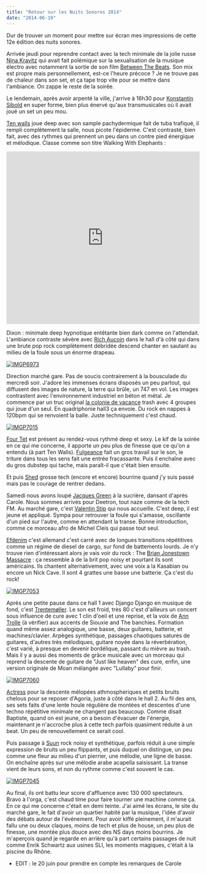 ```yaml
---
title: "Retour sur les Nuits Sonores 2014"
date: "2014-06-19"
---
```


Dur de trouver un moment pour mettre sur écran mes impressions de cette 12e édition des nuits sonores.

Arrivée jeudi pour reprendre contact avec la tech minimale de la jolie russe [Nina Kravitz](https://soundcloud.com/nina-kraviz) qui avait fait polémique sur la sexualisation de la musique électro avec notamment la sortie de son film [Between The Beats](https://www.youtube.com/watch?v=5TkSsq344K8). Son mix est propre mais personnellement, est-ce l'heure précoce ? Je ne trouve pas de chaleur dans son set, et ça tape trop vite pour se mettre dans l'ambiance. On zappe le reste de la soirée.

Le lendemain, après avoir arpenté la ville, j'arrive à 16h30 pour [Konstantin Sibold](https://soundcloud.com/konstantinsibold) en super forme, bien plus énervé qu'aux transmusicales où il avait joué un set un peu mou.

[Ten walls](https://soundcloud.com/tenwallsmusic) joue deep avec son sample pachydermique fait de tuba trafiqué, il rempli complètement la salle, nous picote l'épiderme. C'est contrasté, bien fait, avec des rythmes qui prennent un peu dans un contre pied énergique et mélodique. Classe comme son titre Walking With Elephants : 

<iframe width="100%" height="450" scrolling="no" frameborder="no" src="https://w.soundcloud.com/player/?url=https%3A//api.soundcloud.com/tracks/140546638&amp;auto_play=false&amp;hide_related=false&amp;show_comments=true&amp;show_user=true&amp;show_reposts=false&amp;visual=true"></iframe>

Dixon : minimale deep hypnotique entêtante bien dark comme on l'attendait. L'ambiance contraste sévère avec [Rich Aucoin](http://www.richaucoin.ca/) dans le hall d'à côté qui dans une brute pop rock complètement débridée descend chanter en sautant au milieu de la foule sous un énorme drapeau.

[![IMGP6973](images/14458070481_5de11e1637.jpg)](https://www.flickr.com/photos/31719094@N04/14458070481/ "Rich Aucoin")

Direction marché gare. Pas de soucis contrairement à la bousculade du mercredi soir. J'adore les immenses écrans disposés un peu partout, qui diffusent des images de nature, la terre qui brûle, un 747 en vol. Les images contrastent avec l'environnement industriel en béton et métal. Je commence par un truc original [la colonie de vacance](http://papiertigre.com/lacoloniedevacances/) trash avec 4 groupes qui joue d'un seul. En quadriphonie hall3 ça envoie. Du rock en nappes à 120bpm qui se renvoient la balle. Juste techniquement c'est chaud.

[![IMGP7015](images/14339138266_9358298e04.jpg)](https://www.flickr.com/photos/31719094@N04/14339138266/ "Une des quatre formations de la Colonie de Vacance")

[Four Tet](http://www.deezer.com/artist/1744) est présent au rendez-vous rythmé deep et sexy. Le kif de la soirée en ce qui me concerne, il apporte un peu plus de finesse que ce qu'on a entendu (à part Ten Walls). [Fulgeance](http://www.deezer.com/artist/157156) fait un gros travail sur le son, le triture dans tous les sens fait une entrée fracassante. Puis il enchaîne avec du gros dubstep qui tache, mais paraît-il que c'était bien ensuite.

Et puis [Shed](http://www.discogs.com/artist/97364-Shed) grosse tech (encore et encore) bourrine quand j'y suis passé mais pas le courage de rentrer dedans.

Samedi nous avons loupé [Jacques Green](https://soundcloud.com/jacquesgreene) à la sucrière, dansant d'après Carole. Nous sommes arrivés pour Deetron, tout naze comme de la tech FM. Au marché gare, c'est [Valentin Stip](https://soundcloud.com/valentinstip) qui nous accueille. C'est deep, il est jeune et appliqué. Sympa pour retrouver la foule qui s'amasse, oscillante d'un pied sur l'autre, comme en attendant la transe. Bonne introduction, comme ce morceau afro de Michel Cleis qui passe tout seul.

[Efdenim](https://soundcloud.com/efdemin) c'est allemand c'est carré avec de longues transitions répétitives comme un régime de diesel de cargo, sur fond de battements lourds. Je n'y trouve rien d'intéressant alors je vais voir du rock : The [Brian Jonestown Massacre](http://www.brianjonestownmassacre.com/) : ça ressemble à de la brit pop noisy et pourtant ils sont américains. Ils chantent alternativement, avec une voix a la Kasabian ou encore un Nick Cave. Il sont 4 grattes une basse une batterie. Ça c'est du rock!

[![IMGP7053](images/14382423503_eb6e2762fa.jpg)](https://www.flickr.com/photos/31719094@N04/14382423503/ "Efdenim")

Après une petite pause dans ce hall 1 avec Django Django en musique de fond, c'est [Trentemøller](https://soundcloud.com/trentemusic). Le son est froid, très 80 c'est d'ailleurs un concert sous influence de cure avec 1 clin d'oeil et une reprise, et la voix de [Ann Trolle](http://www.anetrolle.com) (à vérifier) aux accents de Siouxie and The banchies. Formation quand même assez analogique, une basse, deux guitares, batterie, et machines/clavier. Arpèges synthétique, passages chaotiques saturés de guitares, d'autres très mélodiques, guitare noyée dans la réverbération, c'est varié, à presque en devenir bordélique, passant du mièvre au trash. Mais il y a aussi des moments de grâce musicale avec un morceau qui reprend la descente de guitare de "Just like heaven" des cure, enfin, une version originale de Moan mélangée avec "Lullaby" pour finir.

[![IMGP7060](images/14175668330_96676e9397.jpg)](https://www.flickr.com/photos/31719094@N04/14175668330/ "Trentemøller hall 1")

[Actress](http://www.discogs.com/artist/211501-Actress) pour la descente mélopées athmospheriques et petits bruits chelous pour se reposer d'Agoria, juste à côté dans le hall 2. Au fil des ans, ses sets faits d'une lente houle régulière de montées et descentes d'une techno répétitive minimale ne changent pas beaucoup. Comme disait Baptiste, quand on est jeune, on a besoin d'évacuer de l'énergie, maintenant je n'accroche plus à cette tech parfois quasiment réduite à un beat. Un peu de renouvellement ce serait cool.

Puis passage à [Suun](http://secretlycanadian.com/artist.php?name=suuns) rock noisy et synthétique, parfois réduit à une simple expression de bruits un peu flippants, et puis duquel on distingue, un peu comme une fleur au milieu d'un pierrier, une mélodie, une ligne de basse. On enchaîne après sur une mélodie arabe acapella saisissant. La transe vient de leurs sons, et non du rythme comme c'est souvent le cas.

[![IMGP7045](images/14175664350_48ccff9926.jpg)](https://www.flickr.com/photos/31719094@N04/14175664350/ "Le hall 2, central en large")

Au final, ils ont battu leur score d'affluence avec 130 000 spectateurs. Bravo à l'orga, c'est chaud time pour faire tourner une machine comme ça. En ce qui me concerne c'était en demi teinte. J'ai aimé les écrans, le site du marché gare, le fait d'avoir un quartier habité par la musique, l'idée d'avoir des débats autour de l'événement. Pour avoir kiffé pleinement, il m'aurait fallu une ou deux claques, moins de tech et plus de house, un peu plus de finesse, une montée plus douce avec des NS days moins bourrins. Je m'aperçois quand je regarde en arrière qu'à part certains passages de nuit comme Enrik Schwartz aux usines SLI, les moments magiques, c'était à la piscine du Rhône.

- EDIT : le 20 juin pour prendre en compte les remarques de Carole

